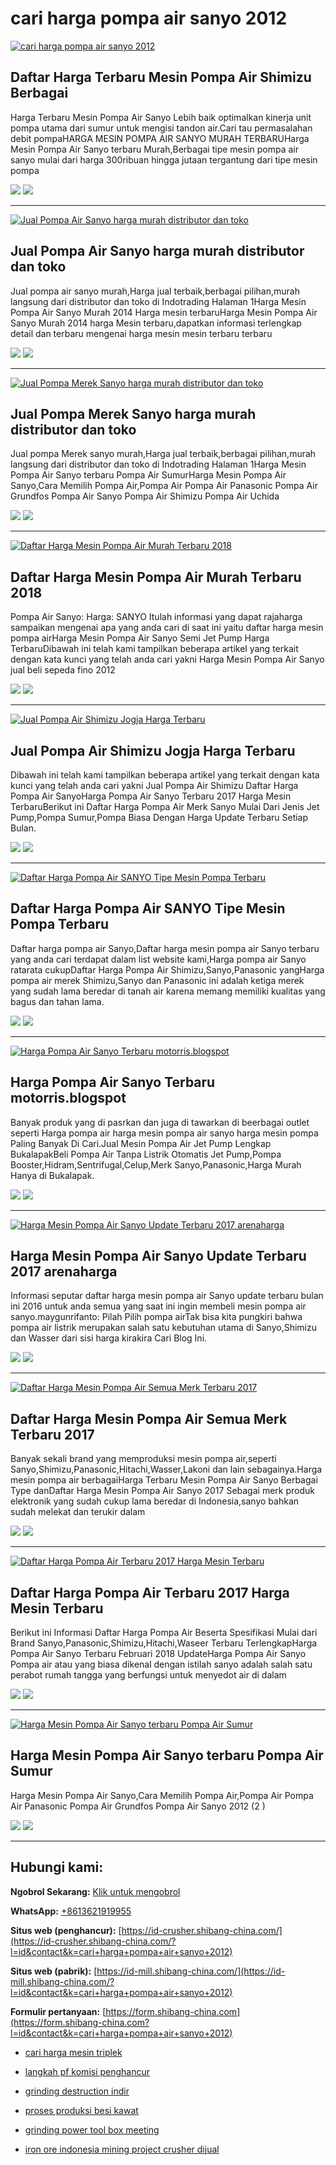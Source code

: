# cari harga pompa air sanyo 2012

<a href="https://swt.shibang-china.com/?l=id&img&k=cari+harga+pompa+air+sanyo+2012" target="_blank">![cari harga pompa air sanyo 2012](http://static.shibang-china.com/all-800x300/88.jpg)</a>

## Daftar Harga Terbaru Mesin Pompa Air Shimizu Berbagai
Harga Terbaru Mesin Pompa Air Sanyo Lebih baik optimalkan kinerja unit pompa utama dari sumur untuk mengisi tandon air.Cari tau permasalahan debit pompaHARGA MESIN POMPA AIR SANYO MURAH TERBARUHarga Mesin Pompa Air Sanyo terbaru Murah,Berbagai tipe mesin pompa air sanyo mulai dari harga 300ribuan hingga jutaan tergantung dari tipe mesin pompa


<a href="https://whatsapp.shibangsoft.com/WhatsApp.php" target="_blank" title="WhatsApp">![](http://static.shibang-china.com/icon/whatsapp.png)</a> <a href="https://swt.shibang-china.com/?l=id&icon&k=cari+harga+pompa+air+sanyo+2012" target="_blank">![](http://static.shibang-china.com/icon/chat-id.png)</a>

---

<a href="https://swt.shibang-china.com/?l=id&img&k=cari+harga+pompa+air+sanyo+2012" target="_blank">![Jual Pompa Air Sanyo harga murah distributor dan toko](http://static.shibang-china.com/all-800x300/942.jpg)</a>

## Jual Pompa Air Sanyo harga murah distributor dan toko
Jual pompa air sanyo murah,Harga jual terbaik,berbagai pilihan,murah langsung dari distributor dan toko di Indotrading Halaman 1Harga Mesin Pompa Air Sanyo Murah 2014 Harga mesin terbaruHarga Mesin Pompa Air Sanyo Murah 2014 harga Mesin terbaru,dapatkan informasi terlengkap detail dan terbaru mengenai harga mesin mesin terbaru terbaru


<a href="https://whatsapp.shibangsoft.com/WhatsApp.php" target="_blank" title="WhatsApp">![](http://static.shibang-china.com/icon/whatsapp.png)</a> <a href="https://swt.shibang-china.com/?l=id&icon&k=cari+harga+pompa+air+sanyo+2012" target="_blank">![](http://static.shibang-china.com/icon/chat-id.png)</a>

---

<a href="https://swt.shibang-china.com/?l=id&img&k=cari+harga+pompa+air+sanyo+2012" target="_blank">![Jual Pompa Merek Sanyo harga murah distributor dan toko](http://static.shibang-china.com/all-800x300/609.jpg)</a>

## Jual Pompa Merek Sanyo harga murah distributor dan toko
Jual pompa Merek sanyo murah,Harga jual terbaik,berbagai pilihan,murah langsung dari distributor dan toko di Indotrading Halaman 1Harga Mesin Pompa Air Sanyo terbaru Pompa Air SumurHarga Mesin Pompa Air Sanyo,Cara Memilih Pompa Air,Pompa Air Pompa Air Panasonic Pompa Air Grundfos Pompa Air Sanyo Pompa Air Shimizu Pompa Air Uchida


<a href="https://whatsapp.shibangsoft.com/WhatsApp.php" target="_blank" title="WhatsApp">![](http://static.shibang-china.com/icon/whatsapp.png)</a> <a href="https://swt.shibang-china.com/?l=id&icon&k=cari+harga+pompa+air+sanyo+2012" target="_blank">![](http://static.shibang-china.com/icon/chat-id.png)</a>

---

<a href="https://swt.shibang-china.com/?l=id&img&k=cari+harga+pompa+air+sanyo+2012" target="_blank">![Daftar Harga Mesin Pompa Air Murah Terbaru 2018](http://static.shibang-china.com/all-800x300/185.jpg)</a>

## Daftar Harga Mesin Pompa Air Murah Terbaru 2018
Pompa Air Sanyo: Harga: SANYO Itulah informasi yang dapat rajaharga sampaikan mengenai apa yang anda cari di saat ini yaitu daftar harga mesin pompa airHarga Mesin Pompa Air Sanyo Semi Jet Pump Harga TerbaruDibawah ini telah kami tampilkan beberapa artikel yang terkait dengan kata kunci yang telah anda cari yakni Harga Mesin Pompa Air Sanyo jual beli sepeda fino 2012


<a href="https://whatsapp.shibangsoft.com/WhatsApp.php" target="_blank" title="WhatsApp">![](http://static.shibang-china.com/icon/whatsapp.png)</a> <a href="https://swt.shibang-china.com/?l=id&icon&k=cari+harga+pompa+air+sanyo+2012" target="_blank">![](http://static.shibang-china.com/icon/chat-id.png)</a>

---

<a href="https://swt.shibang-china.com/?l=id&img&k=cari+harga+pompa+air+sanyo+2012" target="_blank">![Jual Pompa Air Shimizu Jogja Harga Terbaru](http://static.shibang-china.com/all-800x300/1179.jpg)</a>

## Jual Pompa Air Shimizu Jogja Harga Terbaru
Dibawah ini telah kami tampilkan beberapa artikel yang terkait dengan kata kunci yang telah anda cari yakni Jual Pompa Air Shimizu Daftar Harga Pompa Air SanyoHarga Pompa Air Sanyo Terbaru 2017 Harga Mesin TerbaruBerikut ini Daftar Harga Pompa Air Merk Sanyo Mulai Dari Jenis Jet Pump,Pompa Sumur,Pompa Biasa Dengan Harga Update Terbaru Setiap Bulan.


<a href="https://whatsapp.shibangsoft.com/WhatsApp.php" target="_blank" title="WhatsApp">![](http://static.shibang-china.com/icon/whatsapp.png)</a> <a href="https://swt.shibang-china.com/?l=id&icon&k=cari+harga+pompa+air+sanyo+2012" target="_blank">![](http://static.shibang-china.com/icon/chat-id.png)</a>

---

<a href="https://swt.shibang-china.com/?l=id&img&k=cari+harga+pompa+air+sanyo+2012" target="_blank">![Daftar Harga Pompa Air SANYO Tipe Mesin Pompa Terbaru](http://static.shibang-china.com/all-800x300/1158.jpg)</a>

## Daftar Harga Pompa Air SANYO Tipe Mesin Pompa Terbaru
Daftar harga pompa air Sanyo,Daftar harga mesin pompa air Sanyo terbaru yang anda cari terdapat dalam list website kami,Harga pompa air Sanyo ratarata cukupDaftar Harga Pompa Air Shimizu,Sanyo,Panasonic yangHarga pompa air merek Shimizu,Sanyo dan Panasonic ini adalah ketiga merek yang sudah lama beredar di tanah air karena memang memiliki kualitas yang bagus dan tahan lama.


<a href="https://whatsapp.shibangsoft.com/WhatsApp.php" target="_blank" title="WhatsApp">![](http://static.shibang-china.com/icon/whatsapp.png)</a> <a href="https://swt.shibang-china.com/?l=id&icon&k=cari+harga+pompa+air+sanyo+2012" target="_blank">![](http://static.shibang-china.com/icon/chat-id.png)</a>

---

<a href="https://swt.shibang-china.com/?l=id&img&k=cari+harga+pompa+air+sanyo+2012" target="_blank">![Harga Pompa Air Sanyo Terbaru motorris.blogspot](http://static.shibang-china.com/all-800x300/1510.jpg)</a>

## Harga Pompa Air Sanyo Terbaru motorris.blogspot
Banyak produk yang di pasrkan dan juga di tawarkan di beerbagai outlet seperti Harga pompa air harga mesin pompa air sanyo harga mesin pompa Paling Banyak Di Cari.Jual Mesin Pompa Air Jet Pump Lengkap BukalapakBeli Pompa Air Tanpa Listrik Otomatis Jet Pump,Pompa Booster,Hidram,Sentrifugal,Celup,Merk Sanyo,Panasonic,Harga Murah Hanya di Bukalapak.


<a href="https://whatsapp.shibangsoft.com/WhatsApp.php" target="_blank" title="WhatsApp">![](http://static.shibang-china.com/icon/whatsapp.png)</a> <a href="https://swt.shibang-china.com/?l=id&icon&k=cari+harga+pompa+air+sanyo+2012" target="_blank">![](http://static.shibang-china.com/icon/chat-id.png)</a>

---

<a href="https://swt.shibang-china.com/?l=id&img&k=cari+harga+pompa+air+sanyo+2012" target="_blank">![Harga Mesin Pompa Air Sanyo Update Terbaru 2017 arenaharga](http://static.shibang-china.com/all-800x300/850.jpg)</a>

## Harga Mesin Pompa Air Sanyo Update Terbaru 2017 arenaharga
Informasi seputar daftar harga mesin pompa air Sanyo update terbaru bulan ini 2016 untuk anda semua yang saat ini ingin membeli mesin pompa air sanyo.maygunrifanto: Pilah Pilih pompa airTak bisa kita pungkiri bahwa pompa air listrik merupakan salah satu kebutuhan utama di Sanyo,Shimizu dan Wasser dari sisi harga kirakira Cari Blog Ini.


<a href="https://whatsapp.shibangsoft.com/WhatsApp.php" target="_blank" title="WhatsApp">![](http://static.shibang-china.com/icon/whatsapp.png)</a> <a href="https://swt.shibang-china.com/?l=id&icon&k=cari+harga+pompa+air+sanyo+2012" target="_blank">![](http://static.shibang-china.com/icon/chat-id.png)</a>

---

<a href="https://swt.shibang-china.com/?l=id&img&k=cari+harga+pompa+air+sanyo+2012" target="_blank">![Daftar Harga Mesin Pompa Air Semua Merk Terbaru 2017](http://static.shibang-china.com/all-800x300/102.jpg)</a>

## Daftar Harga Mesin Pompa Air Semua Merk Terbaru 2017
Banyak sekali brand yang memproduksi mesin pompa air,seperti Sanyo,Shimizu,Panasonic,Hitachi,Wasser,Lakoni dan lain sebagainya.Harga mesin pompa air berbagaiHarga Terbaru Mesin Pompa Air Sanyo Berbagai Type danDaftar Harga Mesin Pompa Air Sanyo 2017 Sebagai merk produk elektronik yang sudah cukup lama beredar di Indonesia,sanyo bahkan sudah melekat dan terukir dalam


<a href="https://whatsapp.shibangsoft.com/WhatsApp.php" target="_blank" title="WhatsApp">![](http://static.shibang-china.com/icon/whatsapp.png)</a> <a href="https://swt.shibang-china.com/?l=id&icon&k=cari+harga+pompa+air+sanyo+2012" target="_blank">![](http://static.shibang-china.com/icon/chat-id.png)</a>

---

<a href="https://swt.shibang-china.com/?l=id&img&k=cari+harga+pompa+air+sanyo+2012" target="_blank">![Daftar Harga Pompa Air Terbaru 2017 Harga Mesin Terbaru](http://static.shibang-china.com/all-800x300/15.jpg)</a>

## Daftar Harga Pompa Air Terbaru 2017 Harga Mesin Terbaru
Berikut ini Informasi Daftar Harga Pompa Air Beserta Spesifikasi Mulai dari Brand Sanyo,Panasonic,Shimizu,Hitachi,Waseer Terbaru TerlengkapHarga Pompa Air Sanyo Terbaru Februari 2018 UpdateHarga Pompa Air Sanyo Pompa air atau yang biasa dikenal dengan istilah sanyo adalah salah satu perabot rumah tangga yang berfungsi untuk menyedot air di dalam


<a href="https://whatsapp.shibangsoft.com/WhatsApp.php" target="_blank" title="WhatsApp">![](http://static.shibang-china.com/icon/whatsapp.png)</a> <a href="https://swt.shibang-china.com/?l=id&icon&k=cari+harga+pompa+air+sanyo+2012" target="_blank">![](http://static.shibang-china.com/icon/chat-id.png)</a>

---

<a href="https://swt.shibang-china.com/?l=id&img&k=cari+harga+pompa+air+sanyo+2012" target="_blank">![Harga Mesin Pompa Air Sanyo terbaru Pompa Air Sumur](http://static.shibang-china.com/all-800x300/1065.jpg)</a>

## Harga Mesin Pompa Air Sanyo terbaru Pompa Air Sumur
Harga Mesin Pompa Air Sanyo,Cara Memilih Pompa Air,Pompa Air Pompa Air Panasonic Pompa Air Grundfos Pompa Air Sanyo 2012 (2 )

<a href="https://whatsapp.shibangsoft.com/WhatsApp.php" target="_blank" title="WhatsApp">![](http://static.shibang-china.com/icon/whatsapp.png)</a> <a href="https://swt.shibang-china.com/?l=id&icon&k=cari+harga+pompa+air+sanyo+2012" target="_blank">![](http://static.shibang-china.com/icon/chat-id.png)</a>

---
## Hubungi kami:

**Ngobrol Sekarang:** [Klik untuk mengobrol](https://swt.shibang-china.com?l=id&contact&k=cari+harga+pompa+air+sanyo+2012)

**WhatsApp:**  [+8613621919955](https://whatsapp.shibangsoft.com/WhatsApp.php)

**Situs web (penghancur):** [https://id-crusher.shibang-china.com/](https://id-crusher.shibang-china.com/?l=id&contact&k=cari+harga+pompa+air+sanyo+2012)

**Situs web (pabrik):** [https://id-mill.shibang-china.com/](https://id-mill.shibang-china.com/?l=id&contact&k=cari+harga+pompa+air+sanyo+2012)

**Formulir pertanyaan:** [https://form.shibang-china.com](https://form.shibang-china.com?l=id&contact&k=cari+harga+pompa+air+sanyo+2012)

* [cari harga mesin triplek](../21/cari%20harga%20mesin%20triplek.md)

* [langkah pf komisi penghancur](../22/langkah%20pf%20komisi%20penghancur.md)

* [grinding destruction indir](../18/grinding%20destruction%20indir.md)

* [proses produksi besi kawat](../22/proses%20produksi%20besi%20kawat.md)

* [grinding power tool box meeting](../17/grinding%20power%20tool%20box%20meeting.md)

* [iron ore indonesia mining project crusher dijual](../17/iron%20ore%20indonesia%20mining%20project%20crusher%20dijual.md)